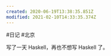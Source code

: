 ```yaml
---
created: 2020-06-19T13:38:35.851Z
modified: 2021-02-10T14:33:35.374Z
---
```

#日记 #北京

写了一天 Haskell，再也不想写 Haskell 了。
